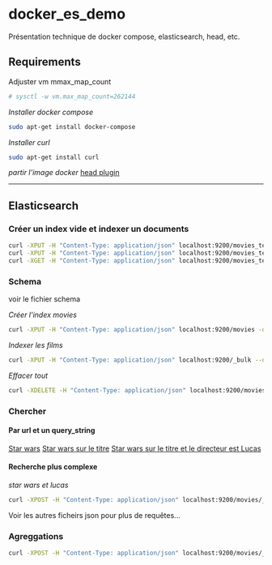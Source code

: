 # docker_es_demo
Présentation technique de docker compose, elasticsearch, head, etc.

## Requirements

Adjuster vm mmax_map_count
```bash
# sysctl -w vm.max_map_count=262144
```

*Installer docker compose*
```bash
sudo apt-get install docker-compose
```

*Installer curl*
```bash
sudo apt-get install curl
```

*partir l'image docker*
[head plugin](http://localhost:9100)

--------------------------------------------------------------------

## Elasticsearch

### Créer un index vide et indexer un documents
```bash
curl -XPUT -H "Content-Type: application/json" localhost:9200/movies_test
curl -XPUT -H "Content-Type: application/json" localhost:9200/movies_test/_doc/1 --data-binary @test_movie.json
curl -XGET -H "Content-Type: application/json" localhost:9200/movies_test/_doc/1
```

### Schema
voir le fichier schema

*Créer l'index movies*
```bash
curl -XPUT -H "Content-Type: application/json" localhost:9200/movies -d @schema.json
```

*Indexer les films*
```bash
curl -XPUT -H "Content-Type: application/json" localhost:9200/_bulk --data-binary @bulk.json
```

*Effacer tout*
```bash
curl -XDELETE -H "Content-Type: application/json" localhost:9200/movies_test
```

### Chercher

#### Par url et un query_string
[Star wars](http://localhost:9200/movies/_search?q=star%20wars&pretty)
[Star wars sur le titre](http://localhost:9200/movies/_search?q=title:star%20wars&pretty)
[Star wars sur le titre et le directeur est Lucas](http://localhost:9200/movies/_search?q=title:star%20wars%20AND%20director:Lucas&pretty)


#### Recherche plus complexe
*star wars et lucas*
```bash
curl -XPOST -H "Content-Type: application/json" localhost:9200/movies/_search?pretty -d @search/search/01_bool_should.json
```

Voir les autres ficheirs json pour plus de requêtes...

### Agreggations
```bash
curl -XPOST -H "Content-Type: application/json" localhost:9200/movies/_search?pretty -d @search/aggregations/01_metric_years.json
```
